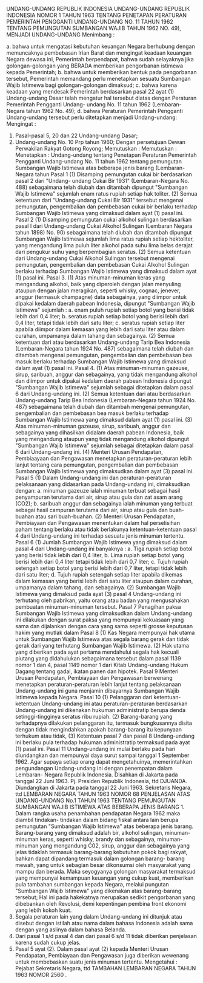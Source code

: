  UNDANG-UNDANG REPUBLIK INDONESIA UNDANG-UNDANG REPUBLIK INDONESIA NOMOR 1 TAHUN 1963 TENTANG PENETAPAN PERATURAN PEMERINTAH PENGGANTI UNDANG-UNDANG NO. 11 TAHUN 1962 TENTANG PEMUNGUTAN SUMBANGAN WAJIB TAHUN 1962 NO. 49), MENJADI UNDANG-UNDANG
Menimbang :

a. bahwa untuk mengatasi kebutuhan keuangan Negara berhubung dengan memuncaknya pembebasan Irian Barat dan mengingat keadaan keuangan Negara dewasa ini, Pemerintah berpendapat, bahwa sudah selayaknya jika golongan-golongan yang BERADA memberikan pengorbanan istimewa kepada Pemerintah;
b. bahwa untuk memberikan bentuk pada pengorbanan tersebut, Pemerintah memandang perlu menetapkan sesuatu Sumbangan Wajib Istimewa bagi golongan-golongan dimaksud;
c. bahwa karena keadaan yang mendesak Pemerintah berdasarkan pasal 22 ayat (1) Undang-undang Dasar telah mengatur hal tersebut diatas dengan Peraturan Pemerintah Pengganti Undang- undang No. 11 tahun 1962 (Lembaran-Negara tahun 1962 No.
49);
d. bahwa Peraturan Pemerintah Pengganti Undang-undang tersebut perlu ditetapkan menjadi Undang-undang:
Mengingat :

1. Pasal-pasal 5, 20 dan 22 Undang-undang Dasar;
2. Undang-undang No. 10 Prp tahun 1960; Dengan persetujuan Dewan Perwakilan Rakyat Gotong Royong; Memutuskan : Memutuskan : Menetapkan : Undang-undang tentang Penetapan Peraturan Pemerintah Pengganti Undang-undang No. 11 tahun 1962 tentang pemungutan Sumbangan Wajib Istimewa atas beberapa jenis barang (Lembaran-Negara tahun
Pasal 1
(1) Disamping pemungutan cukai bir berdasarkan pasal 2 dari "Undang- undang Cukai Bir 1931" (Lembaran-Negara No. 488) sebagaimana telah diubah dan ditambah dipungut "Sumbangan Wajib Istimewa" sejumlah enam ratus rupiah setiap hak toliter.
(2) Semua ketentuan dari "Undang-undang Cukai Bir 1931" tersebut mengenai pemungutan, pengembalian dan pembebasan cukai bir berlaku terhadap Sumbangan Wajib Istimewa yang dimaksud dalam ayat (1) pasal ini.
Pasal 2
(1) Disamping pemungutan cukai alkohol sulingan berdasarkan pasal I dari Undang-undang Cukai Alkohol Sulingan (Lembaran Negara tahun 1898) No. 90) sebagaimana telah diubah dan ditambah dipungut Sumbangan Wajib Istimewa sejumlah lima ratus rupiah setiap hektoliter, yang mengandung lima puluh liter alkohol pada suhu lima belas derajat dari pengukur suhu yang berpembagian seratus.
(2) Semua ketentuan dari Undang-undang Cukai Alkohol Sulingan tersebut mengenai pemungutan, pengembalian dan pembebasan Cukai Alkohol Sulingan berlaku terhadap Sumbangan Wajib Istimewa yang dimaksud dalam ayat (1) pasal ini. Pasal 3.
(1) Atas minuman-minuman keras yang mengandung alkohol, baik yang diperoleh dengan jalan menyuling ataupun dengan jalan meragikan, seperti whisky, cognac, jenever, anggur (termasuk champagne) data sebagainya, yang diimpor untuk dipakai kedalam daerah pabean Indonesia, dipungut "Sumbangan Wajib Istimewa" sejumlah :
a. enam puluh rupiah setiap botol yang berisi tidak lebih dari 0,4 liter;
b. seratus rupiah setiap botol yang berisi lebih dari 0,4 liter, tetapi tidak lebih dari satu liter;
c. seratus rupiah setiap liter apabila diimpor dalam kemasan yang lebih dari satu liter atau dalam curahan, umpamanya dalam tahang dan sebagainya.
(2) Semua ketentuan dari atau berdasarkan Undang-undang Tarip Bea Indonesia (Lembaran-Negara tahun 1924 No. 487) sebagaimana telah diubah dan ditambah mengenai pemungutan, pengembalian dan pembebasan bea masuk berlaku terhadap Sumbangan Wajib Istimewa yang dimaksud dalam ayat (1) pasal ini. Pasal 4.
(1) Atas minuman-minuman gazeuse, sirup, saribuah, anggur dan sebagainya, yang tidak mengandung alkohol dan diimpor untuk dipakai kedalam daerah pabean Indonesia dipungut "Sumbangan Wajib Istimewa" sejumlah sebagai ditetapkan dalam pasal 6 dari Undang-undang ini.
(2) Semua ketentuan dari atau berdasarkan Undang-undang Tarip Bea Indonesia (Lembaran-Negara tahun 1924 No. 487) sebagaimana telah diubah dan ditambah mengenai pemungutan, pengembalian dan pembebasan bea masuk berlaku terhadap Sumbangan Wajib Istimewa yang dimaksud dalam ayat (1) pasal ini.
(3) Atas minuman-minuman gazeuse, sirup, saribuah, anggur dan sebagainya yang dihasilkan didalam daerah pabean Indonesia, baik yang mengandung ataupun yang tidak mengandung alkohol dipungut "Sumbangan Wajib Istimewa" sejumlah sebagai ditetapkan dalam pasal 6 dari Undang-undang ini.
(4) Menteri Urusan Pendapatan, Pembiaayaan dan Pengawasan menetapkan peraturan-peraturan lebih lanjut tentang cara pemungutan, pengembalian dan pembebasan Sumbangan Wajib Istimewa yang dimaksudkan dalam ayat (3) pasal ini.
Pasal 5
(1) Dalam Undang-undang ini dan peraturan-peraturan pelaksanaan yang didasarkan pada Undang-undang ini, dimaksudkan dengan:
a. minuman gazeuze ialah minuman terbuat sebagai hasil penyampuran terutama dari air, sirup atau gula dan zat asam arang (CO2);
b. saribuah anggur dan sebagainya ialah minuman yang terbuat sebagai hasil campuran terutama dari air, sirup atau gula dan buah-buahan atau sari buah-buahan.
(2) Menteri Urusan Pendapatan, Pembiayaan dan Pengawasan menentukan dalam hal perselisihan paham tentang berlaku atau tidak berlakunya ketentuan-ketentuan pasal 4 dari Undang-undang ini terhadap sesuatu jenis minuman tertentu.
Pasal 6
(1) Jumlah Sumbangan Wajib Istimewa yang dimaksud dalam pasal 4 dari Undang-undang ini banyaknya :
a. Tiga rupiah setiap botol yang berisi tidak lebih dari 0,4 liter, b. Lima rupiah setiap botol yang berisi lebih dari 0,4 liter tetapi tidak lebih dari 0,7 liter;
c. Tujuh rupiah setengah setiap botol yang berisi lebih dari 0,7 liter, tetapi tidak lebih dari satu liter;
d. Tujuh rupiah setengah setiap liter apabila dikemas dalam kemasan yang berisi lebih dari satu liter ataupun dalam curahan, umpamanya dalam tahang, dan sebagainya.
(2) Sumbangan Wajib Istimewa yang dimaksud pada ayat (3) pasal 4 Undang-undang ini terhutang oleh pabrikan, yaitu orang atau badan yang mengusahakan pembuatan minuman-minuman tersebut.
Pasal 7
Penagihan paksa Sumbangan Wajib Istimewa yang dimaksudkan dalam Undang-undang ini dilakukan dengan surat paksa yang mempunyai kekuasaan yang sama dan dijalankan dengan cara yang sama seperti grosse keputusan hakim yang mutlak dalam
Pasal 8
(1) Kas Negara mempunyai hak utama untuk Sumbangan Wajib Istimewa atas segala barang gerak dan tidak gerak dari yang terhutang Sumbangan Wajib Istimewa.
(2) Hak utama yang diberikan pada ayat pertama mendahului segala hak kecuali piutang yang didahulukan sebagaimana tersebut dalam pasal 1139 nomor 1 dan 4, pasal 1149 nomor 1 dari Kitab Undang-undang Hukum Dagang tentang gadai, ikatan panen dan hipotek.
Pasal 9
Menteri Urusan Pendapatan, Pembiayaan dan Pengawasan berwenang menetapkan peraturan-peraturan lebih lanjut tentang pelaksanaan Undang-undang ini guna menjamin dibayarnya Sumbangan Wajib Istimewa kepada Negara.
Pasal 10
(1) Pelanggaran dari ketentuan-ketentuan Undang-undang ini atau peraturan-peraturan berdasarkan Undang-undang ini dikenakan hukuman administratip berupa denda setinggi-tingginya seratus ribu rupiah.
(2) Barang-barang yang terhadapnya dilakukan pelanggaran itu, termasuk bungkusannya disita dengan tidak mengindahkan apakah barang-barang itu kepunyaan terhukum atau tidak, (3) Ketentuan pasal 7 dan pasal 8 Undang-undang ini berlaku pula terhadap hukuman administratip termaksud pada ayat (1) pasal ini.
Pasal 11
Undang-undang ini mulai berlaku pada hari diundangkan dan mempunyai daya surut sampai tanggal 1 September 1962. Agar supaya setiap orang dapat mengetahuinya, memerintahkan pengundangan Undang-undang ini dengan penempatan dalam Lembaran- Negara Republik Indonesia. Disahkan di Jakarta pada tanggal 22 Juni 1963. Pj. Presiden Republik Indonesia, ttd DJUANDA. Diundangkan di Jakarta pada tanggal 22 Juni 1963. Sekretaris Negara, ttd LEMBARAN NEGARA TAHUN 1963 NOMOR 68 PENJELASAN ATAS UNDANG-UNDANG No.1 TAHUN 1963 TENTANG PEMUNGUTAN SUMBANGAN WAJIB ISTIMEWA ATAS BEBERAPA JENIS BARANG 1. Dalam rangka usaha penambahan pendapatan Negara 1962 maka diambil tindakan- tindakan dalam bidang fiskal antara lain berupa pemungutan "Sumbangan Wajib Istimewa" atas beberapa jenis barang. Barang-barang yang dimaksud adalah bir, alkohol sulingan, minuman-minuman keras, seperti whisky, brandy dan sebagainya, minuman-minuman yang mengandung C02, sirup, anggur dan sebagainya yang jelas tidaklah termasuk barang-barang kebutuhan pokok bagi rakyat, bahkan dapat dipandang termasuk dalam golongan barang- barang mewah, yang untuk sebagian besar dikonsumsi oleh masyarakat yang mampu dan berada. Maka seyogyanya golongan masyarakat termaksud yang mempunyai kemampuan keuangan yang cukup kuat, memberikan pula tambahan sumbangan kepada Negara, melalui pungutan "Sumbangan Wajib Istimewa" yang dikenakan atas barang-barang tersebut; Hal ini pada hakekatnya merupakan sedikit pengorbanan yang dibebankan oleh Revolusi, demi kepentingan pembina front ekonomi yang lebih kokoh kuat.
2. Segala peraturan lain yang dalam Undang-undang ini ditunjuk atau disebut dengan istilah atau nama dalam bahasa Indonesia adalah sama dengan yang aslinya dalam bahasa Belanda.
3. Dari pasal 1 s/d pasal 4 dan dari pasal 6 s/d 11 tidak diberikan penjelasan karena sudah cukup jelas.
4. Pasal 5 ayat (2). Dalam pasal ayat (2) kepada Menteri Urusan Pendapatan, Pembiayaan dan Pengawasan juga diberikan wewenang untuk membebaskan suatu jenis minuman tertentu. Mengetahui : Pejabat Sekretaris Negara, ttd TAMBAHAN LEMBARAN NEGARA TAHUN 1963 NOMOR 2560 .